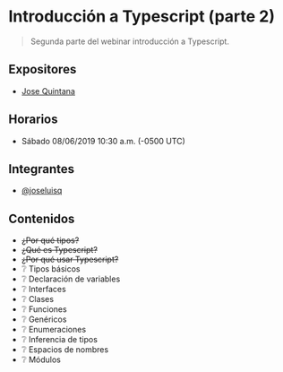 # Introducción a Typescript (parte 2)
> Segunda parte del webinar introducción a Typescript.

## Expositores
- [Jose Quintana](https://github.com/joseluisq)

## Horarios
- Sábado 08/06/2019 10:30 a.m. (-0500 UTC)

## Integrantes
- [@joseluisq](https://github.com/joseluisq)

## Contenidos

- ~~¿Por qué tipos?~~
- ~~¿Qué es Typescript?~~
- ~~¿Por qué usar Typescript?~~
- ❔ Tipos básicos
- ❔ Declaración de variables
- ❔ Interfaces
- ❔ Clases
- ❔ Funciones
- ❔ Genéricos 
- ❔ Enumeraciones 
- ❔ Inferencia de tipos
- ❔ Espacios de nombres
- ❔ Módulos
